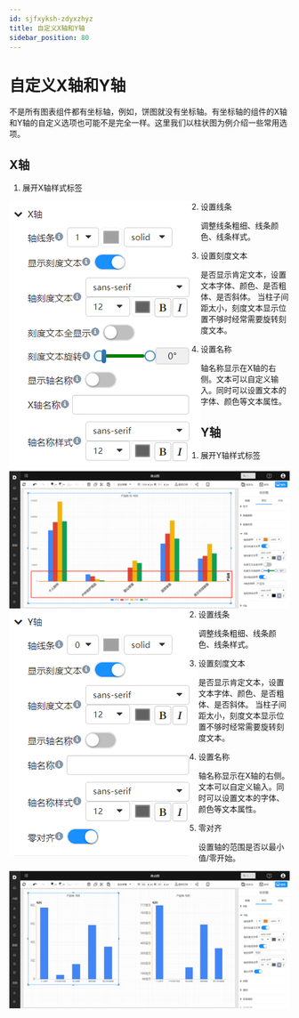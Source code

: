 ```yaml
---
id: sjfxyksh-zdyxzhyz
title: 自定义X轴和Y轴
sidebar_position: 80
---
```

# 自定义X轴和Y轴

不是所有图表组件都有坐标轴，例如，饼图就没有坐标轴。有坐标轴的组件的X轴和Y轴的自定义选项也可能不是完全一样。这里我们以柱状图为例介绍一些常用选项。

## X轴

1. 展开X轴样式标签

<img src="../../../static/img/datafor/visualizer/image-20220301195823531.png"  align="left" />

2. 设置线条

   调整线条粗细、线条颜色、线条样式。

3. 设置刻度文本

   是否显示肯定文本，设置文本字体、颜色、是否粗体、是否斜体。
   当柱子间距太小，刻度文本显示位置不够时经常需要旋转刻度文本。

4. 设置名称

   轴名称显示在X轴的右侧。文本可以自定义输入。同时可以设置文本的字体、颜色等文本属性。

<img src="../../../static/img/datafor/visualizer/image-20220301201153195.png"  align="left" />

## Y轴

1. 展开Y轴样式标签

<img src="../../../static/img/datafor/visualizer/image-20220301201414723.png"  align="left" />

2. 设置线条

   调整线条粗细、线条颜色、线条样式。

3. 设置刻度文本

   是否显示肯定文本，设置文本字体、颜色、是否粗体、是否斜体。
   当柱子间距太小，刻度文本显示位置不够时经常需要旋转刻度文本。

4. 设置名称

   轴名称显示在X轴的右侧。文本可以自定义输入。同时可以设置文本的字体、颜色等文本属性。

5. 零对齐

   设置轴的范围是否以最小值/零开始。

<img src="../../../static/img/datafor/visualizer/image-20220301204812520.png"  align="left" />